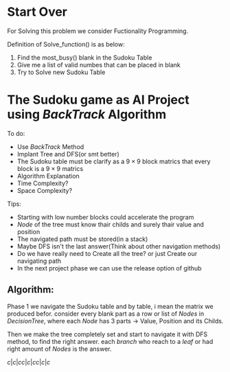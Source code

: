 # Start Over

For Solving this problem we consider Fuctionality Programming.

Definition of Solve_function() is as below:
 1. Find the most_busy() blank in the Sudoku Table
 2. Give me a list of valid numbes that can be placed in blank
 3. Try to Solve new Sudoku Table 




# The Sudoku game as AI Project using $BackTrack$ Algorithm

To do:
- Use $BackTrack$ Method
- Implant Tree and DFS(or smt better)
- The Sudoku table must be clarify as a $9\times9$ block matrics that every block is a $9\times9$ matrics
- Algorithm Explanation
- Time Complexity?
- Space Complexity?


Tips:
- Starting with low number blocks could accelerate the program
- $Node$ of the tree must know thair childs and surely thair value and position
- The navigated path must be stored(in a stack)
- Maybe DFS isn't the last answer(Think about other navigation methods)
- Do we have really need to Create all the tree? or just Create our navigating path
- In the next project phase we can use the release option of github

## Algorithm:

Phase 1 we navigate the Sudoku table and by table, i mean the matrix we produced befor. consider every blank part as a row or list of $Nodes$ in $Decision Tree$, where each $Node$ has 3 parts -> Value, Position and its Childs.

Then we make the tree completely set and start to navigate it with DFS method, to find the right answer. each $branch$ who reach to a $leaf$ or had right amount of $Nodes$ is the answer.

${
    c|c|c
    c|c|c
    c|c|c
}$
